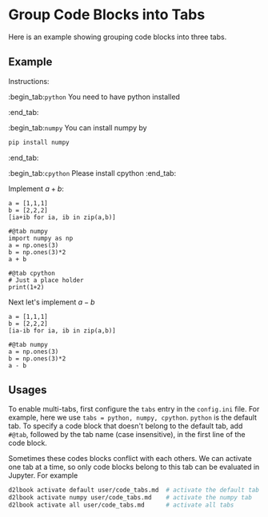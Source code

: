 # Group Code Blocks into Tabs

Here is an example showing grouping code blocks into three tabs.

## Example

Instructions:

:begin_tab:`python`
You need to have python installed

:end_tab:

:begin_tab:`numpy`
You can install numpy by
```bash
pip install numpy
```
:end_tab:

:begin_tab:`cpython`
Please install cpython
:end_tab:

Implement $a+b$:

```{.python .input}
a = [1,1,1]
b = [2,2,2]
[ia+ib for ia, ib in zip(a,b)]
```

```{.python .input}
#@tab numpy
import numpy as np
a = np.ones(3)
b = np.ones(3)*2
a + b
```

```{.python .input}
#@tab cpython
# Just a place holder
print(1+2)
```

Next let's implement $a - b$

```{.python .input}
a = [1,1,1]
b = [2,2,2]
[ia-ib for ia, ib in zip(a,b)]
```

```{.python .input}
#@tab numpy
a = np.ones(3)
b = np.ones(3)*2
a - b
```

## Usages

To enable multi-tabs, first configure the `tabs` entry in the `config.ini` file. For example, here we use `tabs = python, numpy, cpython`. `python` is the default tab. To specify a code block that doesn't belong to the default tab, add `#@tab`, followed by the tab name (case insensitive), in the first line of the code block.

Sometimes these codes blocks conflict with each others. We can activate one tab at a time, so only code blocks belong to this tab can be evaluated in Jupyter. For example

```bash
d2lbook activate default user/code_tabs.md  # activate the default tab
d2lbook activate numpy user/code_tabs.md    # activate the numpy tab
d2lbook activate all user/code_tabs.md      # activate all tabs
```
